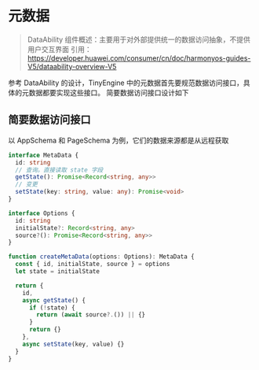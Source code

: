 # 元数据

> DataAbility 组件概述：主要用于对外部提供统一的数据访问抽象，不提供用户交互界面
> 引用：<https://developer.huawei.com/consumer/cn/doc/harmonyos-guides-V5/dataability-overview-V5>

参考 DataAbility 的设计，TinyEngine 中的元数据首先要规范数据访问接口，具体的元数据都要实现这些接口。
简要数据访问接口设计如下

## 简要数据访问接口

以 AppSchema 和 PageSchema 为例，它们的数据来源都是从远程获取

```ts
interface MetaData {
  id: string
  // 查询。直接读取 state 字段
  getState(): Promise<Record<string, any>>
  // 变更
  setState(key: string, value: any): Promise<void>
}

interface Options {
  id: string
  initialState?: Record<string, any>
  source?(): Promise<Record<string, any>>
}

function createMetaData(options: Options): MetaData {
  const { id, initialState, source } = options
  let state = initialState

  return {
    id,
    async getState() {
      if (!state) {
        return (await source?.()) || {}
      }
      return {}
    },
    async setState(key, value) {}
  }
}
```
